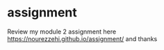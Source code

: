 # assignment
Review my module 2 assignment here https://nourezzehi.github.io/assignment/  and thanks
